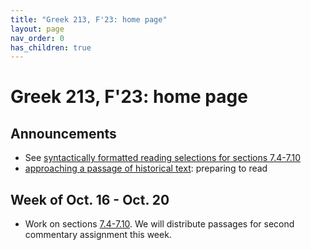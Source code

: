 ```yaml
---
title: "Greek 213, F'23: home page"
layout: page
nav_order: 0
has_children: true
---
```


# Greek 213, F'23: home page


## Announcements

- See [syntactically formatted reading selections for sections 7.4-7.10](./selections/)
- [approaching a passage of historical text](./reading/): preparing to read

## Week of Oct. 16 - Oct. 20

- Work on sections [7.4-7.10](./selections/).  We will distribute passages for second commentary assignment this week.